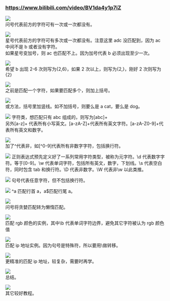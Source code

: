 ### https://www.bilibili.com/video/BV1da4y1p7iZ

![](./img/2022-07-16-09-50-21.png)  
问号代表前方的字符可有一次或一次都没有。

![](./img/2022-07-16-09-51-29.png)  
星号代表前方的字符可有多次或一次都没有。注意这里 adc 没匹配到，因为 ac 中间不是 b 或者没有字符。  
如果星号变加号，则 ac 也匹配不上。因为加号代表 b 必须出现至少一次。

![](./img/2022-07-16-09-54-39.png)  
希望 b 出现 2-6 次则写为{2,6}，如果 2 次以上，则写为{2,}，刚好 2 次则写为{2}

![](./img/2022-07-16-09-56-19.png)  
之前是匹配一个字符，如果要匹配多个，则加上括号。

![](./img/2022-07-16-09-57-54.png)  
或方法，括号里加竖线。如不加括号，则要么是 a cat，要么是 dog。

![](./img/2022-07-16-09-59-57.png)
字符类，想匹配只有 abc 组成的，则写为[abc]+  
另外[a-z]+ 代表所有小写英文。[a-zA-Z]+代表所有英文字符。[a-zA-Z0-9]+代表所有英文和数字。

![](./img/2022-07-16-10-04-28.png)  
加了^代表非，如[^0-9]代表所有非数字字符，包括换行符。

![](./img/2022-07-16-10-10-12.png)
正则表达式预先定义好了一系列常用字符类型，被称为元字符。\d 代表数字字符。等于[0-9]。\w 代表单词字符，包括所有英文，数字，下划线。\s 代表空白符，同时包含 tab 和换行符。\D 代表非数字。\W 代表非\w 以此类推。

![](./img/2022-07-16-10-14-11.png)
句号代表任意字符，但不包括换行符。

![](./img/2022-07-16-10-15-45.png)
^a 匹配行首 a，a$匹配行尾 a。

![](./img/2022-07-16-10-18-11.png)  
问号将贪婪匹配转为懒惰匹配。

![](./img/2022-07-16-10-19-29.png)  
匹配 rgb 颜色的实例，其中\b 代表单词字符边界，避免其它字符被认为 rgb 颜色值

![](./img/2022-07-16-10-22-21.png)  
匹配 ip 地址实例。因为句号是特殊符，所以要用\做转移。

![](./img/2022-07-16-10-24-07.png)  
更精准的匹配 ip 地址，较复杂，需要时再学。

![](./img/2022-07-16-10-24-41.png)  
总结。

![](./img/2022-07-16-10-24-56.png)  
其它较好教程。

